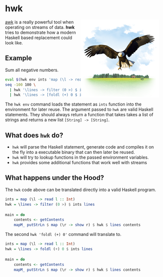 # hwk

<img align="right" alt="hwk" src="hwk.png" />

[awk](https://en.wikipedia.org/wiki/AWK) is a really powerful tool when operating on streams
of data. **hwk** tries to demonstrate how a modern Haskell based replacement could look like.

## Example

Sum all negative numbers.

```bash
eval $(hwk env ints 'map (\l -> read l :: Int)')
seq -100 100 \
  | hwk '\lines -> filter (0 >) $ ints lines' \
  | hwk '\lines -> [foldl (+) 0 $ ints lines]}'
```

The `hwk env` command loads the statement as `ints` function into the environment for later reuse.
The argument passed to `hwk` are valid Haskell statements. They should always
return a function that takes takes a list of strings and returns a new list `[String] -> [String]`.

## What does `hwk` do?

- `hwk` will parse the Haskell statement, generate code and compiles it on the fly into a executable binary that can then later be reused.
- `hwk` will try to lookup functions in the passed environment variables.
- `hwk` provides some additional functions that work well with streams

## What happens under the Hood?

The `hwk` code above can be translated directly into a valid Haskell program.

```haskell
ints = map (\l -> read l :: Int)
hwk = \lines -> filter (0 >) $ ints lines

main = do
    contents <- getContents
    mapM_ putStrLn $ map (\r -> show r) $ hwk $ lines contents
```

The second `hwk 'foldl (+) 0'` command will translate to.

```haskell
ints = map (\l -> read l :: Int)
hwk = \lines -> foldl (+) 0 $ ints lines

main = do
    contents <- getContents
    mapM_ putStrLn $ map (\r -> show r) $ hwk $ lines contents
```
